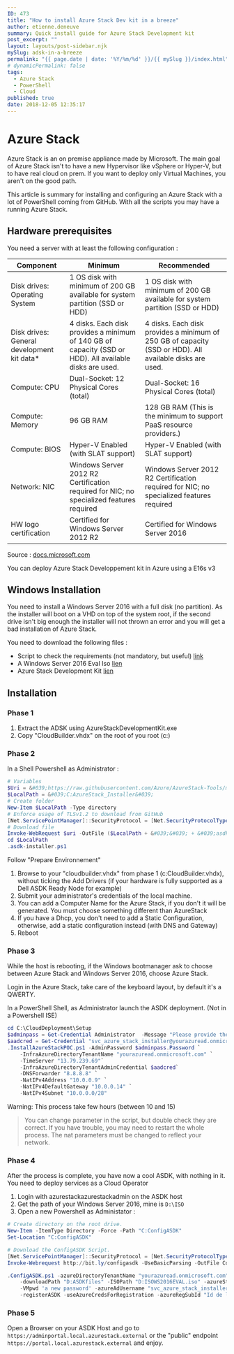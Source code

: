 ```yaml
---
ID: 473
title: "How to install Azure Stack Dev kit in a breeze"
author: etienne.deneuve
summary: Quick install guide for Azure Stack Development kit
post_excerpt: ""
layout: layouts/post-sidebar.njk
mySlug: adsk-in-a-breeze
permalink: "{{ page.date | date: '%Y/%m/%d' }}/{{ mySlug }}/index.html"
# dynamicPermalink: false
tags:
  - Azure Stack
  - PowerShell
  - Cloud
published: true
date: 2018-12-05 12:35:17
---
```

# Azure Stack

Azure Stack is an on premise appliance made by Microsoft. The main goal of Azure Stack isn't to have a new Hypervisor like vSphere or Hyper-V, but to have real cloud on prem. If you want to deploy only Virtual Machines, you aren't on the good path.
<!-- excerpt -->


This article is summary for installing and configuring an Azure Stack with a lot of PowerShell coming from GitHub. With all the scripts you may have a running Azure Stack.

## Hardware prerequisites

You need a server with at least the following configuration :

| Component                                  | Minimum                                                                                                  | Recommended                                                                                             |
| ------------------------------------------ | -------------------------------------------------------------------------------------------------------- | ------------------------------------------------------------------------------------------------------- |
| Disk drives: Operating System              | 1 OS disk with minimum of 200 GB available for system partition (SSD or HDD)                             | 1 OS disk with minimum of 200 GB available for system partition (SSD or HDD)                            |
| Disk drives: General development kit data* | 4 disks.  Each disk provides a minimum of 140 GB of capacity (SSD or HDD). All available disks are used. | 4 disks. Each disk provides a minimum of 250 GB of capacity (SSD or HDD). All available disks are used. |
| Compute: CPU                               | Dual-Socket: 12 Physical Cores (total)                                                                   | Dual-Socket: 16 Physical Cores (total)                                                                  |
| Compute: Memory                            | 96 GB RAM                                                                                                | 128 GB RAM (This is the minimum to support PaaS resource providers.)                                    |
| Compute: BIOS                              | Hyper-V Enabled (with SLAT support)                                                                      | Hyper-V Enabled (with SLAT support)                                                                     |
| Network: NIC                               | Windows Server 2012 R2 Certification required for NIC; no specialized features required                  | Windows Server 2012 R2 Certification required for NIC; no specialized features required                 |
| HW logo certification                      | Certified for Windows Server 2012 R2                                                                     | Certified for Windows Server 2016                                                                       |

Source : [docs.microsoft.com](https://docs.microsoft.com/en-us/azure/azure-stack/asdk/asdk-deploy-considerations#hardware)

You can deploy Azure Stack Developpement kit in Azure using a E16s v3

## Windows Installation

You need to install a Windows Server 2016 with a full disk (no partition). As the installer will boot on a VHD on top of the system root, if the second drive isn't big enough the installer will not thrown an error and you will get a bad installation of Azure Stack.

You need to download the following files :

- Script to check the requirements (not mandatory, but useful) [link](https://gallery.technet.microsoft.com/Deployment-Checker-for-50e0f51b)
- A Windows Server 2016 Eval Iso [lien](https://www.microsoft.com/en-us/evalcenter/evaluate-windows-server-2016)
- Azure Stack Development Kit [lien](https://azure.microsoft.com/fr-fr/overview/azure-stack/development-kit/?v=try)

## Installation

### Phase 1

1. Extract the ADSK using AzureStackDevelopmentKit.exe
1. Copy "CloudBuilder.vhdx" on the root of you root (c:)

### Phase 2

In a Shell Powershell as Administrator :

``` powershell
# Variables
$Uri = &#039;https://raw.githubusercontent.com/Azure/AzureStack-Tools/master/Deployment/asdk-installer.ps1&#039;
$LocalPath = &#039;C:AzureStack_Installer&#039;
# Create folder
New-Item $LocalPath -Type directory
# Enforce usage of TLSv1.2 to download from GitHub
[Net.ServicePointManager]::SecurityProtocol = [Net.SecurityProtocolType]::Tls12
# Download file
Invoke-WebRequest $uri -OutFile ($LocalPath + &#039;&#039; + &#039;asdk-installer.ps1&#039;)
cd $LocalPath
.asdk-installer.ps1
```

Follow "Prepare Environnement"

1. Browse to your "cloudbuilder.vhdx" from phase 1 (c:CloudBuilder.vhdx), without ticking the Add Drivers (if your hardware is fully supported as a Dell ASDK Ready Node for example)
1. Submit your administrator's credentials of the local machine.
1. You can add a Computer Name for the Azure Stack, if you don't it will be generated. You must choose something different than AzureStack
1. If you have a Dhcp, you don't need to add a Static Configuration, otherwise, add a static configuration instead (with DNS and Gateway)
1. Reboot

### Phase 3

While the host is rebooting, if the Windows bootmanager ask to choose between Azure Stack and Windows Server 2016, choose Azure Stack.

Login in the Azure Stack, take care of the keyboard layout, by default it's a QWERTY.

In a PowerShell Shell, as Administrator launch the ASDK deployment. (Not in a Powershell ISE)

``` powershell
cd C:\CloudDeployment\Setup
$adminpass = Get-Credential Administrator  -Message "Please provide the password for Local Administrator"
$aadcred = Get-Credential "svc_azure_stack_installer@yourazuread.onmicrosoft.com" -Message "Please provide the password for Azure AD"
.InstallAzureStackPOC.ps1 -AdminPassword $adminpass.Password `
    -InfraAzureDirectoryTenantName "yourazuread.onmicrosoft.com" `
    -TimeServer "13.79.239.69"`
    -InfraAzureDirectoryTenantAdminCredential $aadcred`
    -DNSForwarder "8.8.8.8" `
    -NatIPv4Address "10.0.0.9" `
    -NatIPv4DefaultGateway "10.0.0.14" `
    -NatIPv4Subnet "10.0.0.0/28"
```

Warning: This process take few hours (between 10 and 15)

> You can change parameter in the script, but double check they are correct. If you have trouble, you may need to restart the whole process.
> The nat parameters must be changed to reflect your network.

### Phase 4

After the process is complete, you have now a cool ASDK, with nothing in it. You need to deploy services as a Cloud Operator

1. Login with azurestackazurestackadmin on the ASDK host
1. Get the path of your Windows Server 2016, mine is `D:\ISO`
1. Open a new Powershell as Administator :

``` powershell
# Create directory on the root drive.
New-Item -ItemType Directory -Force -Path "C:ConfigASDK"
Set-Location "C:ConfigASDK"

# Download the ConfigASDK Script.
[Net.ServicePointManager]::SecurityProtocol = [Net.SecurityProtocolType]::Tls12
Invoke-Webrequest http://bit.ly/configasdk -UseBasicParsing -OutFile ConfigASDK.ps1

.ConfigASDK.ps1 -azureDirectoryTenantName "yourazuread.onmicrosoft.com" -authenticationType AzureAD `
    -downloadPath "D:ASDKfiles" -ISOPath "D:ISOWS2016EVAL.iso" -azureStackAdminPwd 'Azure Stack Administrator password' `
    -VMpwd 'a new password' -azureAdUsername "svc_azure_stack_installer@yourazuread.onmicrosoft.com" -azureAdPwd 'Azure Ad password' `
    -registerASDK -useAzureCredsForRegistration -azureRegSubId "Id de la subscription Azure"
```

### Phase 5

Open a Browser on your ASDK Host and go to ``https://adminportal.local.azurestack.external`` or the "public" endpoint ``https://portal.local.azurestack.external`` and enjoy.